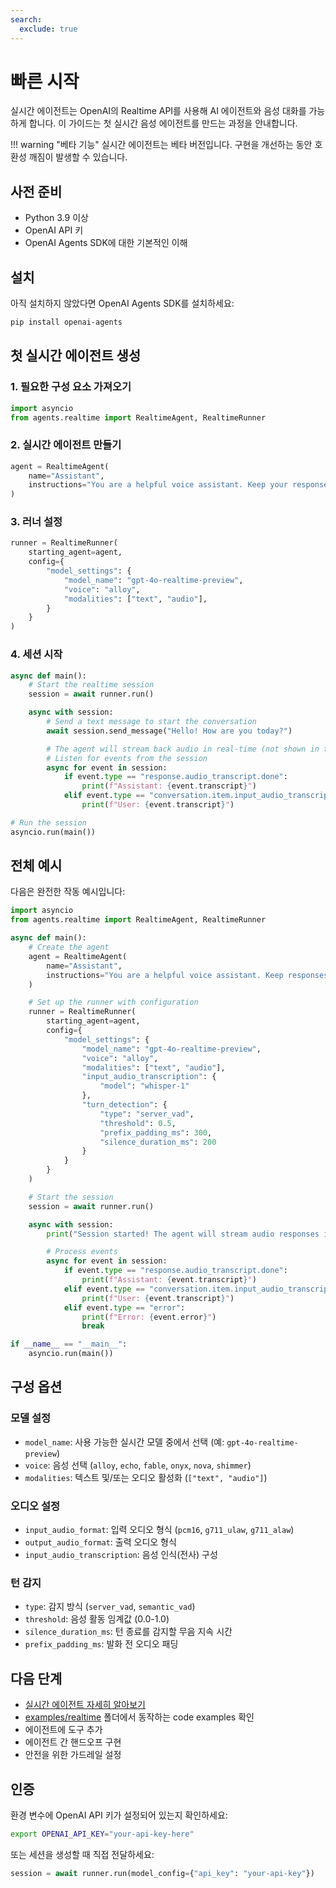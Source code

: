 ```yaml
---
search:
  exclude: true
---
```

# 빠른 시작

실시간 에이전트는 OpenAI의 Realtime API를 사용해 AI 에이전트와 음성 대화를 가능하게 합니다. 이 가이드는 첫 실시간 음성 에이전트를 만드는 과정을 안내합니다.

!!! warning "베타 기능"
실시간 에이전트는 베타 버전입니다. 구현을 개선하는 동안 호환성 깨짐이 발생할 수 있습니다.

## 사전 준비

-   Python 3.9 이상
-   OpenAI API 키
-   OpenAI Agents SDK에 대한 기본적인 이해

## 설치

아직 설치하지 않았다면 OpenAI Agents SDK를 설치하세요:

```bash
pip install openai-agents
```

## 첫 실시간 에이전트 생성

### 1. 필요한 구성 요소 가져오기

```python
import asyncio
from agents.realtime import RealtimeAgent, RealtimeRunner
```

### 2. 실시간 에이전트 만들기

```python
agent = RealtimeAgent(
    name="Assistant",
    instructions="You are a helpful voice assistant. Keep your responses conversational and friendly.",
)
```

### 3. 러너 설정

```python
runner = RealtimeRunner(
    starting_agent=agent,
    config={
        "model_settings": {
            "model_name": "gpt-4o-realtime-preview",
            "voice": "alloy",
            "modalities": ["text", "audio"],
        }
    }
)
```

### 4. 세션 시작

```python
async def main():
    # Start the realtime session
    session = await runner.run()

    async with session:
        # Send a text message to start the conversation
        await session.send_message("Hello! How are you today?")

        # The agent will stream back audio in real-time (not shown in this example)
        # Listen for events from the session
        async for event in session:
            if event.type == "response.audio_transcript.done":
                print(f"Assistant: {event.transcript}")
            elif event.type == "conversation.item.input_audio_transcription.completed":
                print(f"User: {event.transcript}")

# Run the session
asyncio.run(main())
```

## 전체 예시

다음은 완전한 작동 예시입니다:

```python
import asyncio
from agents.realtime import RealtimeAgent, RealtimeRunner

async def main():
    # Create the agent
    agent = RealtimeAgent(
        name="Assistant",
        instructions="You are a helpful voice assistant. Keep responses brief and conversational.",
    )

    # Set up the runner with configuration
    runner = RealtimeRunner(
        starting_agent=agent,
        config={
            "model_settings": {
                "model_name": "gpt-4o-realtime-preview",
                "voice": "alloy",
                "modalities": ["text", "audio"],
                "input_audio_transcription": {
                    "model": "whisper-1"
                },
                "turn_detection": {
                    "type": "server_vad",
                    "threshold": 0.5,
                    "prefix_padding_ms": 300,
                    "silence_duration_ms": 200
                }
            }
        }
    )

    # Start the session
    session = await runner.run()

    async with session:
        print("Session started! The agent will stream audio responses in real-time.")

        # Process events
        async for event in session:
            if event.type == "response.audio_transcript.done":
                print(f"Assistant: {event.transcript}")
            elif event.type == "conversation.item.input_audio_transcription.completed":
                print(f"User: {event.transcript}")
            elif event.type == "error":
                print(f"Error: {event.error}")
                break

if __name__ == "__main__":
    asyncio.run(main())
```

## 구성 옵션

### 모델 설정

-   `model_name`: 사용 가능한 실시간 모델 중에서 선택 (예: `gpt-4o-realtime-preview`)
-   `voice`: 음성 선택 (`alloy`, `echo`, `fable`, `onyx`, `nova`, `shimmer`)
-   `modalities`: 텍스트 및/또는 오디오 활성화 (`["text", "audio"]`)

### 오디오 설정

-   `input_audio_format`: 입력 오디오 형식 (`pcm16`, `g711_ulaw`, `g711_alaw`)
-   `output_audio_format`: 출력 오디오 형식
-   `input_audio_transcription`: 음성 인식(전사) 구성

### 턴 감지

-   `type`: 감지 방식 (`server_vad`, `semantic_vad`)
-   `threshold`: 음성 활동 임계값 (0.0-1.0)
-   `silence_duration_ms`: 턴 종료를 감지할 무음 지속 시간
-   `prefix_padding_ms`: 발화 전 오디오 패딩

## 다음 단계

-   [실시간 에이전트 자세히 알아보기](guide.md)
-   [examples/realtime](https://github.com/openai/openai-agents-python/tree/main/examples/realtime) 폴더에서 동작하는 code examples 확인
-   에이전트에 도구 추가
-   에이전트 간 핸드오프 구현
-   안전을 위한 가드레일 설정

## 인증

환경 변수에 OpenAI API 키가 설정되어 있는지 확인하세요:

```bash
export OPENAI_API_KEY="your-api-key-here"
```

또는 세션을 생성할 때 직접 전달하세요:

```python
session = await runner.run(model_config={"api_key": "your-api-key"})
```